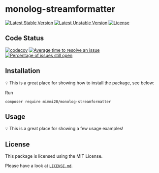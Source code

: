 # monolog-streamformatter

[![Latest Stable Version](https://poser.pugx.org/mimmi20/monolog-streamformatter/v/stable?format=flat-square)](https://packagist.org/packages/mimmi20/monolog-streamformatter)
[![Latest Unstable Version](https://poser.pugx.org/mimmi20/monolog-streamformatter/v/unstable?format=flat-square)](https://packagist.org/packages/mimmi20/monolog-streamformatter)
[![License](https://poser.pugx.org/mimmi20/monolog-streamformatter/license?format=flat-square)](https://packagist.org/packages/mimmi20/monolog-streamformatter)

## Code Status

[![codecov](https://codecov.io/gh/mimmi20/monolog-streamformatter/branch/master/graph/badge.svg)](https://codecov.io/gh/mimmi20/monolog-streamformatter)
[![Average time to resolve an issue](https://isitmaintained.com/badge/resolution/mimmi20/monolog-streamformatter.svg)](https://isitmaintained.com/project/mimmi20/monolog-streamformatter "Average time to resolve an issue")
[![Percentage of issues still open](https://isitmaintained.com/badge/open/mimmi20/monolog-streamformatter.svg)](https://isitmaintained.com/project/mimmi20/monolog-streamformatter "Percentage of issues still open")

## Installation

:bulb: This is a great place for showing how to install the package, see below:

Run

```shell
composer require mimmi20/monolog-streamformatter
```

## Usage

:bulb: This is a great place for showing a few usage examples!

## License

This package is licensed using the MIT License.

Please have a look at [`LICENSE.md`](LICENSE.md).
